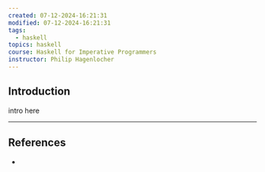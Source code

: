 ```yaml
---
created: 07-12-2024-16:21:31
modified: 07-12-2024-16:21:31
tags:
  - haskell
topics: haskell
course: Haskell for Imperative Programmers
instructor: Philip Hagenlocher
---
```

## Introduction

intro here


---
## References
- 
